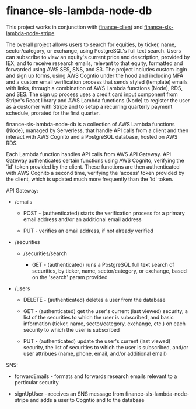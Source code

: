# finance-sls-lambda-node-db

This project works in conjunction with [finance-client]() and [finance-sls-lambda-node-stripe](https://github.com/twils0/finance-sls-lambda-node-stripe).

The overall project allows users to search for equities, by ticker, name, sector/category, or exchange, using PostgreSQL's full text search. Users can subscribe to view an equity's current price and description, provided by IEX, and to receive research emails, relevant to that equity, formatted and forwarded using AWS SES, SNS, and S3. The project includes custom login and sign up forms, using AWS Cogntio under the hood and including MFA and a custom email verification process that sends styled (template) emails with links, through a combination of AWS Lambda functions (Node), RDS, and SES. The sign up process uses a credit card input component from Stripe's React library and AWS Lambda functions (Node) to register the user as a customer with Stripe and to setup a recurring quarterly payment schedule, prorated for the first quarter.

finance-sls-lambda-node-db is a collection of AWS Lambda functions (Node), managed by Serverless, that handle API calls from a client and then interact with AWS Cognito and a PostgreSQL database, hosted on AWS RDS.

Each Lambda function handles API calls from AWS API Gateway. API Gateway authenticates certain functions using AWS Cognito, verifying the 'id' token provided by the client. These functions are then authenticated with AWS Cognito a second time, verifying the 'access' token provided by the client, which is updated much more frequently than the 'id' token.

API Gateway:

- /emails

  - POST - (authenticated) starts the verification process for a primary email address and/or an additional email address

  - PUT - verifies an email address, if not already verified

- /securities

  - /securities/search

    - GET - (authenticated) runs a PostgreSQL full text search of securities, by ticker, name, sector/category, or exchange, based on the 'search' param provided

- /users

  - DELETE - (authenticated) deletes a user from the database

  - GET - (authenticated) get the user's current (last viewed) security, a list of the securities to which the user is subscribed, and basic information (ticker, name, sector/category, exchange, etc.) on each security to which the user is subscribed

  - PUT - (authenticated) update the user's current (last viewed) security, the list of securities to which the user is subscribed, and/or user attribues (name, phone, email, and/or additional email)

SNS:

- forwardEmails - formats and forwards research emails relevant to a perticular security

- signUpUser - receives an SNS message from finance-sls-lambda-node-stripe and adds a user to Cogntio and to the database
